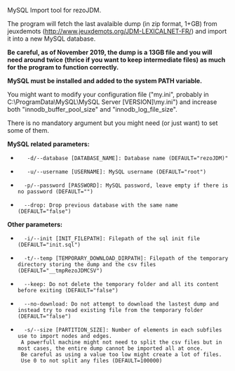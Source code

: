 MySQL Import tool for rezoJDM. 

The program will fetch the last avalaible dump (in zip format, 1+GB) from jeuxdemots (http://www.jeuxdemots.org/JDM-LEXICALNET-FR/) and import it into a new MySQL database.

**Be careful, as of November 2019, the dump is a 13GB file and you will need around twice (thrice if you want to keep intermediate files) as much for the program to function correctly.**


**MySQL must be installed and added to the system PATH variable.**

You might want to modify your configuration file ("my.ini", probably in C:\ProgramData\MySQL\MySQL Server [VERSION]\my.ini") and increase both "innodb_buffer_pool_size" and "innodb_log_file_size".


There is no mandatory argument but you might need (or just want) to set some of them.

**MySQL related parameters:** 
*        -d/--database [DATABASE_NAME]: Database name (DEFAULT="rezoJDM)"
*        -u/--username [USERNAME]: MySQL username (DEFAULT="root")
*       -p/--password [PASSWORD]: MySQL password, leave empty if there is no password (DEFAULT="")
*       --drop: Drop previous database with the same name (DEFAULT="false")

**Other parameters:**
 *       -i/--init [INIT_FILEPATH]: Filepath of the sql init file (DEFAULT="init.sql")
 *       -t/--temp [TEMPORARY_DOWNLOAD_DIRPATH]: Filepath of the temporary directory storing the dump and the csv files (DEFAULT="__tmpRezoJDMCSV")
 *       --keep: Do not delete the temporary folder and all its content before exiting (DEFAULT="false")
 *       --no-download: Do not attempt to download the lastest dump and instead try to read existing file from the temporary folder (DEFAULT="false")
 *       -s/--size [PARTITION_SIZE]: Number of elements in each subfiles use to import nodes and edges.
        A powerfull machine might not need to split the csv files but in most cases, the entire dump cannot be imported all at once.
        Be careful as using a value too low might create a lot of files.
        Use 0 to not split any files (DEFAULT=100000)